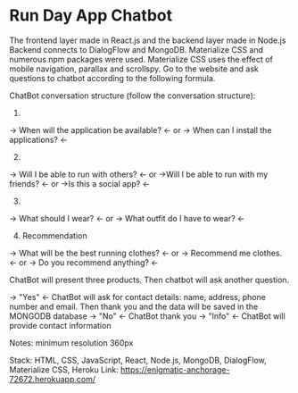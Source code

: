 # Run Day App Chatbot 

The frontend layer made in React.js and the backend layer made in Node.js Backend connects to DialogFlow and MongoDB. Materialize CSS and numerous npm packages were used. Materialize CSS uses the effect of mobile navigation, parallax and scrollspy. Go to the website and ask questions to chatbot according to the following formula.

ChatBot conversation structure (follow the conversation structure):

1.

-> When will the application be available? <-
or
-> When can I install the applications? <-

2.

-> Will I be able to run with others? <-
or
->Will I be able to run with my friends? <-
or
->Is this a social app? <-

3.

-> What should I wear? <-
or
-> What outfit do I have to wear? <-

4. Recommendation

-> What will be the best running clothes? <-
or
-> Recommend me clothes. <-
or
-> Do you recommend anything? <-

ChatBot will present three products. Then chatbot will ask another question.

-> "Yes" <- ChatBot will ask for contact details: name, address, phone number and email. Then thank you and the data will be saved in the MONGODB database
-> "No" <- ChatBot thank you
-> "Info" <- ChatBot will provide contact information

Notes: minimum resolution 360px

Stack: HTML, CSS, JavaScript, React, Node.js, MongoDB, DialogFlow, Materialize CSS, Heroku
Link: https://enigmatic-anchorage-72672.herokuapp.com/
